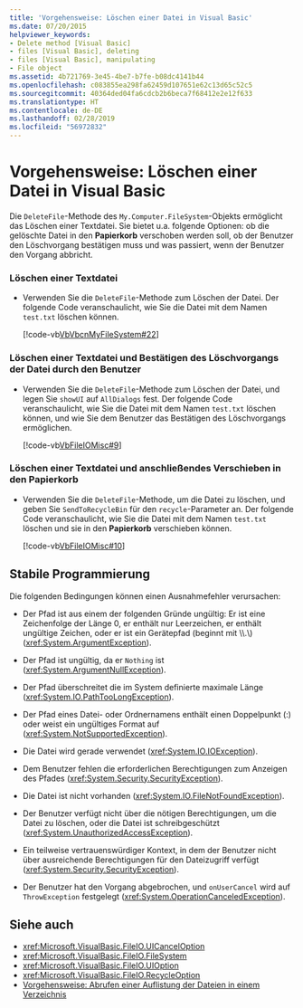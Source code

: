 ```yaml
---
title: 'Vorgehensweise: Löschen einer Datei in Visual Basic'
ms.date: 07/20/2015
helpviewer_keywords:
- Delete method [Visual Basic]
- files [Visual Basic], deleting
- files [Visual Basic], manipulating
- File object
ms.assetid: 4b721769-3e45-4be7-b7fe-b08dc4141b44
ms.openlocfilehash: c083855ea298fa62459d107651e62c13d65c52c5
ms.sourcegitcommit: 40364ded04fa6cdcb2b6beca7f68412e2e12f633
ms.translationtype: HT
ms.contentlocale: de-DE
ms.lasthandoff: 02/28/2019
ms.locfileid: "56972832"
---
```

# <a name="how-to-delete-a-file-in-visual-basic"></a>Vorgehensweise: Löschen einer Datei in Visual Basic
Die `DeleteFile`-Methode des `My.Computer.FileSystem`-Objekts ermöglicht das Löschen einer Textdatei. Sie bietet u.a. folgende Optionen: ob die gelöschte Datei in den **Papierkorb** verschoben werden soll, ob der Benutzer den Löschvorgang bestätigen muss und was passiert, wenn der Benutzer den Vorgang abbricht.  
  
### <a name="to-delete-a-text-file"></a>Löschen einer Textdatei  
  
-   Verwenden Sie die `DeleteFile`-Methode zum Löschen der Datei. Der folgende Code veranschaulicht, wie Sie die Datei mit dem Namen `test.txt` löschen können.  
  
     [!code-vb[VbVbcnMyFileSystem#22](~/samples/snippets/visualbasic/VS_Snippets_VBCSharp/VbVbcnMyFileSystem/VB/Class1.vb#22)]  
  
### <a name="to-delete-a-text-file-and-ask-the-user-to-confirm-that-the-file-should-be-deleted"></a>Löschen einer Textdatei und Bestätigen des Löschvorgangs der Datei durch den Benutzer  
  
-   Verwenden Sie die `DeleteFile`-Methode zum Löschen der Datei, und legen Sie `showUI` auf `AllDialogs` fest. Der folgende Code veranschaulicht, wie Sie die Datei mit dem Namen `test.txt` löschen können, und wie Sie dem Benutzer das Bestätigen des Löschvorgangs ermöglichen.  
  
     [!code-vb[VbFileIOMisc#9](~/samples/snippets/visualbasic/VS_Snippets_VBCSharp/VbFileIOMisc/VB/Class1.vb#9)]  
  
### <a name="to-delete-a-text-file-and-send-it-to-the-recycle-bin"></a>Löschen einer Textdatei und anschließendes Verschieben in den Papierkorb  
  
-   Verwenden Sie die `DeleteFile`-Methode, um die Datei zu löschen, und geben Sie `SendToRecycleBin` für den `recycle`-Parameter an. Der folgende Code veranschaulicht, wie Sie die Datei mit dem Namen `test.txt` löschen und sie in den **Papierkorb** verschieben können.  
  
     [!code-vb[VbFileIOMisc#10](~/samples/snippets/visualbasic/VS_Snippets_VBCSharp/VbFileIOMisc/VB/Class1.vb#10)]  
  
## <a name="robust-programming"></a>Stabile Programmierung  
 Die folgenden Bedingungen können einen Ausnahmefehler verursachen:  
  
-   Der Pfad ist aus einem der folgenden Gründe ungültig: Er ist eine Zeichenfolge der Länge 0, er enthält nur Leerzeichen, er enthält ungültige Zeichen, oder er ist ein Gerätepfad (beginnt mit \\\\.\\) (<xref:System.ArgumentException>).  
  
-   Der Pfad ist ungültig, da er `Nothing` ist (<xref:System.ArgumentNullException>).  
  
-   Der Pfad überschreitet die im System definierte maximale Länge (<xref:System.IO.PathTooLongException>).  
  
-   Der Pfad eines Datei- oder Ordnernamens enthält einen Doppelpunkt (:) oder weist ein ungültiges Format auf (<xref:System.NotSupportedException>).  
  
-   Die Datei wird gerade verwendet (<xref:System.IO.IOException>).  
  
-   Dem Benutzer fehlen die erforderlichen Berechtigungen zum Anzeigen des Pfades (<xref:System.Security.SecurityException>).  
  
-   Die Datei ist nicht vorhanden (<xref:System.IO.FileNotFoundException>).  
  
-   Der Benutzer verfügt nicht über die nötigen Berechtigungen, um die Datei zu löschen, oder die Datei ist schreibgeschützt (<xref:System.UnauthorizedAccessException>).  
  
-   Ein teilweise vertrauenswürdiger Kontext, in dem der Benutzer nicht über ausreichende Berechtigungen für den Dateizugriff verfügt (<xref:System.Security.SecurityException>).  
  
-   Der Benutzer hat den Vorgang abgebrochen, und `onUserCancel` wird auf `ThrowException` festgelegt (<xref:System.OperationCanceledException>).  
  
## <a name="see-also"></a>Siehe auch
- <xref:Microsoft.VisualBasic.FileIO.UICancelOption>
- <xref:Microsoft.VisualBasic.FileIO.FileSystem>
- <xref:Microsoft.VisualBasic.FileIO.UIOption>
- <xref:Microsoft.VisualBasic.FileIO.RecycleOption>
- [Vorgehensweise: Abrufen einer Auflistung der Dateien in einem Verzeichnis](../../../../visual-basic/developing-apps/programming/drives-directories-files/how-to-get-the-collection-of-files-in-a-directory.md)
